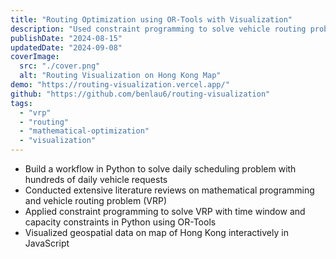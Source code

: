 ```yaml
---
title: "Routing Optimization using OR-Tools with Visualization"
description: "Used constraint programming to solve vehicle routing problem with time window and capacity constraints in Python using OR-Tools"
publishDate: "2024-08-15"
updatedDate: "2024-09-08"
coverImage:
  src: "./cover.png"
  alt: "Routing Visualization on Hong Kong Map"
demo: "https://routing-visualization.vercel.app/"
github: "https://github.com/benlau6/routing-visualization"
tags:
  - "vrp"
  - "routing"
  - "mathematical-optimization"
  - "visualization"
---
```


- Build a workflow in Python to solve daily scheduling problem with hundreds of daily vehicle requests
- Conducted extensive literature reviews on mathematical programming and vehicle routing problem (VRP)
- Applied constraint programming to solve VRP with time window and capacity constraints in Python using OR-Tools
- Visualized geospatial data on map of Hong Kong interactively in JavaScript
